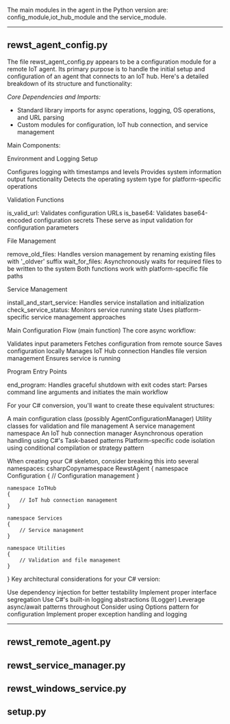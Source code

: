 The main modules in the agent in the Python version are: config_module,iot_hub_module and the service_module.

---

## rewst_agent_config.py
The file rewst_agent_config.py appears to be a configuration module for a remote IoT agent. Its primary purpose is to handle the initial setup and configuration of an agent that connects to an IoT hub. Here's a detailed breakdown of its structure and functionality:

*Core Dependencies and Imports:*
+ Standard library imports for async operations, logging, OS operations, and URL parsing
+ Custom modules for configuration, IoT hub connection, and service management

Main Components:

Environment and Logging Setup


Configures logging with timestamps and levels
Provides system information output functionality
Detects the operating system type for platform-specific operations


Validation Functions


is_valid_url: Validates configuration URLs
is_base64: Validates base64-encoded configuration secrets
These serve as input validation for configuration parameters


File Management


remove_old_files: Handles version management by renaming existing files with '_oldver' suffix
wait_for_files: Asynchronously waits for required files to be written to the system
Both functions work with platform-specific file paths


Service Management


install_and_start_service: Handles service installation and initialization
check_service_status: Monitors service running state
Uses platform-specific service management approaches


Main Configuration Flow (main function)
The core async workflow:


Validates input parameters
Fetches configuration from remote source
Saves configuration locally
Manages IoT Hub connection
Handles file version management
Ensures service is running


Program Entry Points


end_program: Handles graceful shutdown with exit codes
start: Parses command line arguments and initiates the main workflow

For your C# conversion, you'll want to create these equivalent structures:

A main configuration class (possibly AgentConfigurationManager)
Utility classes for validation and file management
A service management namespace
An IoT hub connection manager
Asynchronous operation handling using C#'s Task-based patterns
Platform-specific code isolation using conditional compilation or strategy pattern

When creating your C# skeleton, consider breaking this into several namespaces:
csharpCopynamespace RewstAgent
{
    namespace Configuration
    {
        // Configuration management
    }
    
    namespace IoTHub
    {
        // IoT hub connection management
    }
    
    namespace Services
    {
        // Service management
    }
    
    namespace Utilities
    {
        // Validation and file management
    }
}
Key architectural considerations for your C# version:

Use dependency injection for better testability
Implement proper interface segregation
Use C#'s built-in logging abstractions (ILogger)
Leverage async/await patterns throughout
Consider using Options pattern for configuration
Implement proper exception handling and logging

---

## rewst_remote_agent.py
## rewst_service_manager.py
## rewst_windows_service.py
## setup.py